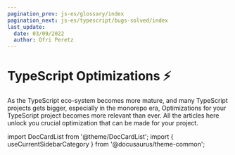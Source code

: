 ```yaml
---
pagination_prev: js-es/glossary/index
pagination_next: js-es/typescript/bugs-solved/index
last_update:
  date: 03/09/2022
  author: Ofri Peretz
---
```


# TypeScript Optimizations ⚡️

As the TypeScript eco-system becomes more mature, and many TypeScript projects gets bigger, especially in the monorepo era, Optimizations for your TypeScript project becomes more relevant than ever.
All the articles here unlock you crucial optimization that can be made for your project.

<!-- mdx -->

import DocCardList from '@theme/DocCardList';
import { useCurrentSidebarCategory } from '@docusaurus/theme-common';

<DocCardList items={useCurrentSidebarCategory().items} />
